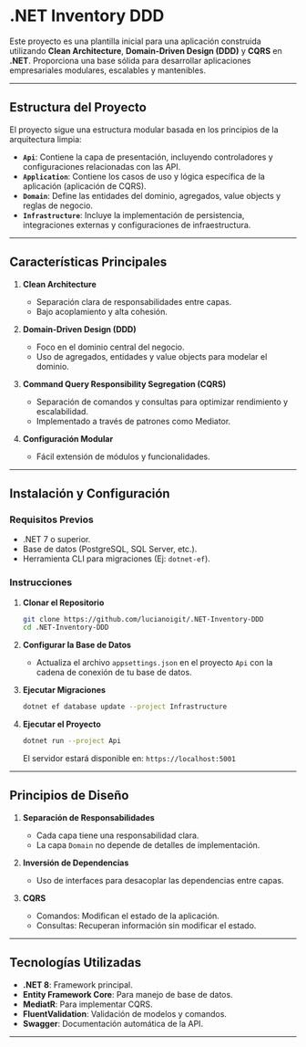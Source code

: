# .NET Inventory DDD

Este proyecto es una plantilla inicial para una aplicación construida utilizando **Clean Architecture**, **Domain-Driven Design (DDD)** y **CQRS** en **.NET**. Proporciona una base sólida para desarrollar aplicaciones empresariales modulares, escalables y mantenibles.

---

## Estructura del Proyecto

El proyecto sigue una estructura modular basada en los principios de la arquitectura limpia:

- **`Api`**: Contiene la capa de presentación, incluyendo controladores y configuraciones relacionadas con las API.
- **`Application`**: Contiene los casos de uso y lógica específica de la aplicación (aplicación de CQRS).
- **`Domain`**: Define las entidades del dominio, agregados, value objects y reglas de negocio.
- **`Infrastructure`**: Incluye la implementación de persistencia, integraciones externas y configuraciones de infraestructura.

---

## Características Principales

1. **Clean Architecture**
   - Separación clara de responsabilidades entre capas.
   - Bajo acoplamiento y alta cohesión.

2. **Domain-Driven Design (DDD)**
   - Foco en el dominio central del negocio.
   - Uso de agregados, entidades y value objects para modelar el dominio.

3. **Command Query Responsibility Segregation (CQRS)**
   - Separación de comandos y consultas para optimizar rendimiento y escalabilidad.
   - Implementado a través de patrones como Mediator.

4. **Configuración Modular**
   - Fácil extensión de módulos y funcionalidades.

---

## Instalación y Configuración

### Requisitos Previos

- .NET 7 o superior.
- Base de datos (PostgreSQL, SQL Server, etc.).
- Herramienta CLI para migraciones (Ej: `dotnet-ef`).

### Instrucciones

1. **Clonar el Repositorio**
   ```bash
   git clone https://github.com/lucianoigit/.NET-Inventory-DDD
   cd .NET-Inventory-DDD
   ```

2. **Configurar la Base de Datos**
   - Actualiza el archivo `appsettings.json` en el proyecto `Api` con la cadena de conexión de tu base de datos.

3. **Ejecutar Migraciones**
   ```bash
   dotnet ef database update --project Infrastructure
   ```

4. **Ejecutar el Proyecto**
   ```bash
   dotnet run --project Api
   ```
   El servidor estará disponible en: `https://localhost:5001`

---

## Principios de Diseño

1. **Separación de Responsabilidades**
   - Cada capa tiene una responsabilidad clara.
   - La capa `Domain` no depende de detalles de implementación.

2. **Inversión de Dependencias**
   - Uso de interfaces para desacoplar las dependencias entre capas.

3. **CQRS**
   - Comandos: Modifican el estado de la aplicación.
   - Consultas: Recuperan información sin modificar el estado.

---

## Tecnologías Utilizadas

- **.NET 8**: Framework principal.
- **Entity Framework Core**: Para manejo de base de datos.
- **MediatR**: Para implementar CQRS.
- **FluentValidation**: Validación de modelos y comandos.
- **Swagger**: Documentación automática de la API.

---




